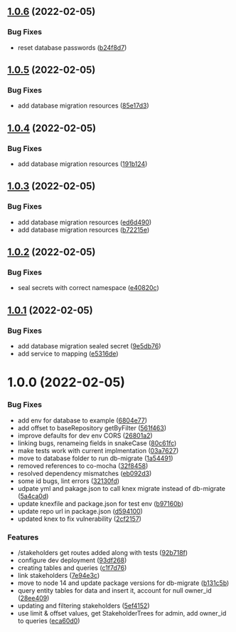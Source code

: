 ## [1.0.6](https://github.com/Greenstand/treetracker-stakeholder-api/compare/v1.0.5...v1.0.6) (2022-02-05)


### Bug Fixes

* reset database passwords ([b24f8d7](https://github.com/Greenstand/treetracker-stakeholder-api/commit/b24f8d7dc0fd89f15b8dca78d1ce997b92093711))

## [1.0.5](https://github.com/Greenstand/treetracker-stakeholder-api/compare/v1.0.4...v1.0.5) (2022-02-05)


### Bug Fixes

* add database migration resources ([85e17d3](https://github.com/Greenstand/treetracker-stakeholder-api/commit/85e17d38ee931a9e8d54658142bf99c32a9faf87))

## [1.0.4](https://github.com/Greenstand/treetracker-stakeholder-api/compare/v1.0.3...v1.0.4) (2022-02-05)


### Bug Fixes

* add database migration resources ([191b124](https://github.com/Greenstand/treetracker-stakeholder-api/commit/191b124872592eb24a57053c0ada8b667378a570))

## [1.0.3](https://github.com/Greenstand/treetracker-stakeholder-api/compare/v1.0.2...v1.0.3) (2022-02-05)


### Bug Fixes

* add database migration resources ([ed6d490](https://github.com/Greenstand/treetracker-stakeholder-api/commit/ed6d49098591f1c10dd6d1c12905468b6a5e968e))
* add database migration resources ([b72215e](https://github.com/Greenstand/treetracker-stakeholder-api/commit/b72215ee3fbcb45e6d521f670f66238fea121f97))

## [1.0.2](https://github.com/Greenstand/treetracker-stakeholder-api/compare/v1.0.1...v1.0.2) (2022-02-05)


### Bug Fixes

* seal secrets with correct namespace ([e40820c](https://github.com/Greenstand/treetracker-stakeholder-api/commit/e40820c68b445d621e8db133d2625aed1d681162))

## [1.0.1](https://github.com/Greenstand/treetracker-stakeholder-api/compare/v1.0.0...v1.0.1) (2022-02-05)


### Bug Fixes

* add database migration sealed secret ([9e5db76](https://github.com/Greenstand/treetracker-stakeholder-api/commit/9e5db7627428484c0f854b36d5f897d5d12fb41b))
* add service to mapping ([e5316de](https://github.com/Greenstand/treetracker-stakeholder-api/commit/e5316de06b6c0062b73ab3c0a0104ccd9ff9a256))

# 1.0.0 (2022-02-05)


### Bug Fixes

* add env for database to example ([6804e77](https://github.com/Greenstand/treetracker-stakeholder-api/commit/6804e77efd3b464a92559db59bd08925f478fd5c))
* add offset to baseRepository getByFilter ([561f463](https://github.com/Greenstand/treetracker-stakeholder-api/commit/561f463598abc516c7975ab4da21ea3bbe806d9f))
* improve defaults for dev env CORS ([26801a2](https://github.com/Greenstand/treetracker-stakeholder-api/commit/26801a220e0dc6d2557636014301123e8af15e89))
* linking bugs, renameing fields in snakeCase ([80c61fc](https://github.com/Greenstand/treetracker-stakeholder-api/commit/80c61fc0d99f451080442a402d18bcd7c20c6fd4))
* make tests work with current implmentation ([03a7627](https://github.com/Greenstand/treetracker-stakeholder-api/commit/03a7627940c255bd5ce941e4b9dda91493d0f309))
* move to database folder to run db-migrate ([1a54491](https://github.com/Greenstand/treetracker-stakeholder-api/commit/1a544915b7fbfc250a090a0b48f5ab91e4ef0bca))
* removed references to co-mocha ([32f8458](https://github.com/Greenstand/treetracker-stakeholder-api/commit/32f845870ee5262eb426099ef71c2300e2592245))
* resolved dependency mismatches ([eb092d3](https://github.com/Greenstand/treetracker-stakeholder-api/commit/eb092d3431029cb9983736de2d9a36ecca2a693c))
* some id bugs, lint errors ([32130fd](https://github.com/Greenstand/treetracker-stakeholder-api/commit/32130fd073321542494bc97aac431decc75b620f))
* udpate yml and pakage.json to call knex migrate instead of db-migrate ([5a4ca0d](https://github.com/Greenstand/treetracker-stakeholder-api/commit/5a4ca0d9b5a5cf09545dcadc9f1d754b8c151d0c))
* update knexfile and package.json for test env ([b97160b](https://github.com/Greenstand/treetracker-stakeholder-api/commit/b97160b774f3dd3987f5e69fb0c1d2dd7e564b92))
* update repo url in package.json ([d594100](https://github.com/Greenstand/treetracker-stakeholder-api/commit/d594100e861065ec4386a9d063d434ca41f5e473))
* updated knex to fix vulnerability ([2cf2157](https://github.com/Greenstand/treetracker-stakeholder-api/commit/2cf215742a434f292911e9a4e712a7dc1304fd73))


### Features

* /stakeholders get routes added along with tests ([92b718f](https://github.com/Greenstand/treetracker-stakeholder-api/commit/92b718f57de3515039051410b63e7bfa9fe18830))
* configure dev deployment ([93df268](https://github.com/Greenstand/treetracker-stakeholder-api/commit/93df2686309796a5a7a4acb4a6fd67158421f26a))
* creating tables and queries ([c1f7d76](https://github.com/Greenstand/treetracker-stakeholder-api/commit/c1f7d767a78fbd963fcb0674151250258e3e562b))
* link stakeholders ([7e94e3c](https://github.com/Greenstand/treetracker-stakeholder-api/commit/7e94e3c1a977b83c351a3d623d47ad1d15ee6891))
* move to node 14 and update package versions for db-migrate ([b131c5b](https://github.com/Greenstand/treetracker-stakeholder-api/commit/b131c5ba94508ef0ec757bfbc1730624e84597fc))
* query entity tables for data and insert it, account for null owner_id ([28ee409](https://github.com/Greenstand/treetracker-stakeholder-api/commit/28ee4091f40aa455e7262ed196b9a6be05356d4f))
* updating and filtering stakeholders ([5ef4152](https://github.com/Greenstand/treetracker-stakeholder-api/commit/5ef41525def8376652221f0e8561e0158ca31b87))
* use limit & offset values, get StakeholderTrees for admin, add owner_id to queries ([eca60d0](https://github.com/Greenstand/treetracker-stakeholder-api/commit/eca60d0b2921b1b3572fad6a70dce8fc680feb97))
